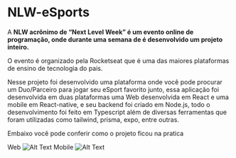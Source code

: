 # NLW-eSports
 
A ****NLW acrônimo de “Next Level Week” é um evento online  de programação, onde durante uma semana de é desenvolvido um projeto inteiro.****

O evento é organizado pela Rocketseat que é uma das maiores plataformas de ensino de tecnologia do pais.

Nesse projeto foi desenvolvido uma plataforma onde você pode procurar um Duo/Parceiro para jogar seu eSport favorito junto, essa aplicação foi desenvolvida em duas plataformas uma Web desenvolvida em React e uma mobile em React-native, e seu backend foi criado em Node.js, todo o desenvolvimento foi feito em Typescript além de diversas ferramentas que foram utilizadas como tailwind, prisma, expo, entre outras.

Embaixo você pode conferir como o projeto ficou na pratica

Web
![Alt Text](https://media.giphy.com/media/gIrJwfxBlfEZPfZOWx/giphy.gif)
Mobile
![Alt Text](https://media.giphy.com/media/Ix106F13TDUAa3789b/giphy.gif)

